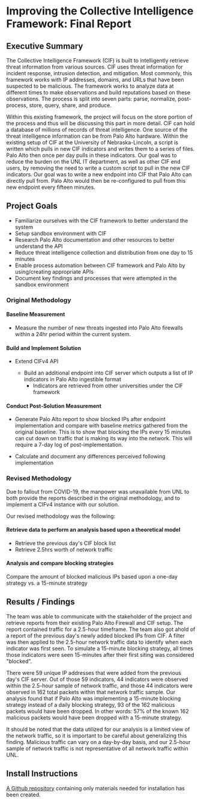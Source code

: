 # Improving the Collective Intelligence Framework: Final Report

## Executive Summary

The Collective Intelligence Framework (CIF) is built to intelligently retrieve threat information from various sources.  CIF uses threat information for incident response, intrusion detection, and mitigation. Most commonly, this framework works with IP addresses, domains, and URLs that have been suspected to be malicious. The framework works to analyze data at different times to make observations and build reputations based on these observations. The process is split into seven parts: parse, normalize, post-process, store, query, share, and produce.

Within this existing framework, the project will focus on the store portion of the process and thus will be discussing this part in more detail. CIF can hold a database of millions of records of threat intelligence. One source of the threat intelligence information can be from Palo Alto hardware. Within the existing setup of CIF at the University of Nebraska-Lincoln, a script is written which pulls in new CIF indicators and writes them to a series of files.  Palo Alto then once per day pulls in these indicators.  Our goal was to reduce the burden on the UNL IT department, as well as other CIF end users, by removing the need to write a custom script to pull in the new CIF indicators.  Our goal was to write a new endpoint into CIF that Palo Alto can directly pull from.  Palo Alto would then be re-configured to pull from this new endpoint every fifteen minutes.

## Project Goals

* Familiarize ourselves with the CIF framework to better understand the system
* Setup sandbox environment with CIF
* Research Palo Alto documentation and other resources to better understand the API
* Reduce threat intelligence collection and distribution from one day to 15 minutes
* Enable process automation between CIF framework and Palo Alto by using/creating appropriate APIs
* Document key findings and processes that were attempted in the sandbox environment

### Original Methodology

#### Baseline Measurement

* Measure the number of new threats ingested into Palo Alto firewalls within a 24hr period within the current system.

#### Build and Implement Solution

* Extend CIFv4 API

  * Build an additional endpoint into CIF server which outputs a list of IP indicators in Palo Alto ingestible format
    * Indicators are retrieved from other universities under the CIF framework

#### Conduct Post-Solution Measurement

* Generate Palo Alto report to show blocked IPs after endpoint implementation and compare with baseline metrics gathered from the original baseline. This is to show that blocking the IPs every 15 minutes can cut down on traffic that is making its way into the network. This will require a 7-day log of post-implementation.  

* Calculate and document any differences perceived following implementation

### Revised Methodology

Due to fallout from COVID-19, the manpower was unavailable from UNL to both provide the reports described in the original methodology, and to implement a CIFv4 instance with our solution.

Our revised methodology was the following:

#### Retrieve data to perform an analysis based upon a theoretical model

* Retrieve the previous day's CIF block list
* Retrieve 2.5hrs worth of network traffic

#### Analysis and compare blocking strategies

Compare the amount of blocked malicious IPs based upon a one-day strategy vs. a 15-minute strategy

## Results / Findings

The team was able to communicate with the stakeholder of the project and retrieve reports from their existing Palo Alto Firewall and CIF setup. The report contained traffic for a 2.5-hour timeframe. The team also got ahold of a report of the previous day's newly added blocked IPs from CIF. A filter was then applied to the 2.5-hour network traffic data to identify when each indicator was first seen. To simulate a 15-minute blocking strategy, all times those indicators were seen 15-minutes after their first siting was considered "blocked".

There were 59 unique IP addresses that were added from the previous day's CIF server.  Out of those 59 indicators, 44 indicators were observed within the 2.5-hour sample of network traffic, and those 44 indicators were observed in 162 total packets within that network traffic sample. Our analysis found that if Palo Alto was implementing a 15-minute blocking strategy instead of a daily blocking strategy, 93 of the 162 malicious packets would have been dropped.  In other words: 57% of the known 162 malicious packets would have been dropped with a 15-minute strategy.

It should be noted that the data utilized for our analysis is a limited view of the network traffic, so it is important to be careful about generalizing this finding. Malicious traffic can vary on a day-by-day basis, and our 2.5-hour sample of network traffic is not representative of all network traffic within UNL.

## Install Instructions

[A Github repository](https://github.com/Jacksonurrutia/CIF-V4-PALO) containing only materials needed for installation has been created.
